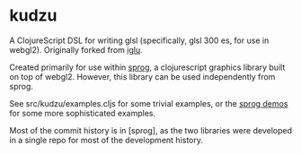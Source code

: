 # kudzu

A ClojureScript DSL for writing glsl (specifically, glsl 300 es, for use in webgl2). Originally forked from [iglu](https://github.com/oakes/iglu).

Created primarily for use within [sprog](https://github.com/Ella-Hoeppner/sprog/tree/main), a clojurescript graphics library built on top of webgl2. However, this library can be used independently from sprog.

See src/kudzu/examples.cljs for some trivial examples, or the [sprog demos](https://github.com/Ella-Hoeppner/sprog/tree/main/src/sprog/demos) for some more sophisticated examples.

Most of the commit history is in [sprog], as the two libraries were developed in a single repo for most of the development history.
